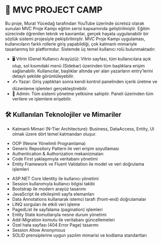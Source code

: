 # 📘 **MVC PROJECT CAMP**
Bu proje, Murat Yücedağ tarafından YouTube üzerinde ücretsiz olarak sunulan MVC Proje Kampı eğitim serisi kapsamında geliştirilmiştir. Eğitim sürecinde öğrenilen teknik ve kavramlar, gerçek hayata uygulanabilir bir sözlük sistemi projesiyle pekiştirilmiştir.
MVC Proje Kampı uygulaması, kullanıcıların farklı rollerle giriş yapabildiği, çok katmanlı mimariyle tasarlanmış bir platformdur. Sistemde üç temel kullanıcı rolü bulunmaktadır:
* 🖥️ Vitrin (Genel Kullanıcı Arayüzü): Vitrin sayfası, tüm kullanıcılara açık olup, sol kısımdaki menü (Sidebar) üzerinden tüm başlıklara erişim sağlanabilir. Kullanıcılar, başlıklar altında yer alan yazarların entry'lerini detaylı şekilde görüntüleyebilir.
* ✍️ Yazar: Giriş yaptıktan sonra kendi kontrol panelinden içerik üretme ve düzenleme işlemleri gerçekleştirebilir.
* 🔑 Admin: Tüm sistemi yönetme yetkisine sahiptir. Paneli üzerinden tüm verilere ve işlemlere erişebilir.
## 🛠️ Kullanılan Teknolojiler ve Mimariler
* Katmanlı Mimari (N-Tier Architecture): Business, DataAccess, Entity, UI olmak üzere dört temel katmandan oluşur.
- OOP (Nesne Yönelimli Programlama)
- Generic Repository Pattern ile veri erişim soyutlaması
- Authentication & Authorization mekanizmaları
- Code First yaklaşımıyla veritabanı yönetimi
- Entity Framework ve Fluent Validation ile model ve veri doğrulama işlemleri
* ASP.NET Core Identity ile kullanıcı yönetimi
* Session kullanımıyla kullanıcı bilgisi takibi
* Bootstrap ile modern arayüz tasarımı
* JavaScript ile etkileşimli sayfa elemanları
* Data Annotations kullanarak istemci tarafı (front-end) doğrulamalar
* LINQ sorguları ile etkili veri işleme
* PagedList ile sayfalama (pagination) işlemleri
* Entity State komutlarıyla nesne durum yönetimi
* Add-Migration komutu ile veritabanı güncellemeleri
* Özel hata sayfası (404 Error Page) tasarımı
* Session Allow Anonymous
* SOLID prensiplerine uygun yazılım mimarisi ve kodlama standartları
